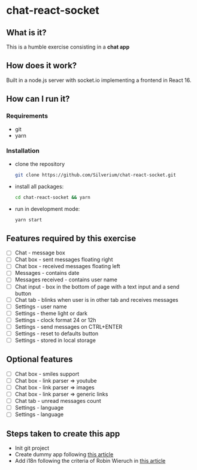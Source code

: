 # chat-react-socket

## What is it?

This is a humble exercise consisting in a **chat app**

## How does it work?

Built in a node.js server with socket.io implementing a frontend in React 16.

## How can I run it?

### Requirements

- git
- yarn

### Installation

- clone the repository
  ```bash
  git clone https://github.com/Silverium/chat-react-socket.git
  ```
- install all packages:
  ```bash
  cd chat-react-socket && yarn
  ```
- run in development mode:
  ```bash
  yarn start
  ```

## Features required by this exercise

- [ ] Chat - message box
- [ ] Chat box - sent messages floating right
- [ ] Chat box - received messages floating left
- [ ] Messages - contains date
- [ ] Messages received - contains user name
- [ ] Chat input - box in the bottom of page with a text input and a send button
- [ ] Chat tab - blinks when user is in other tab and receives messages
- [ ] Settings - user name
- [ ] Settings - theme light or dark
- [ ] Settings - clock format 24 or 12h
- [ ] Settings - send messages on CTRL+ENTER
- [ ] Settings - reset to defaults button
- [ ] Settings - stored in local storage

## Optional features

- [ ] Chat box - smiles support
- [ ] Chat box - link parser => youtube
- [ ] Chat box - link parser => images
- [ ] Chat box - link parser => generic links
- [ ] Chat tab - unread messages count
- [ ] Settings - language
- [ ] Settings - language

## Steps taken to create this app

- Init git project
- Create dummy app following [this article](https://medium.com/@tim.givois.mendez/create-a-react-project-from-scratch-without-create-react-app-f02fce4e05b)
- Add i18n following the criteria of Robin Wieruch in [this article](https://www.robinwieruch.de/react-internationalization)
